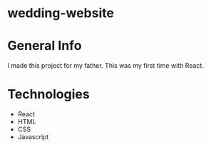 # wedding-website
# General Info
I made this project for my father. This was my first time with React.

# Technologies
- React
- HTML
- CSS
- Javascript
